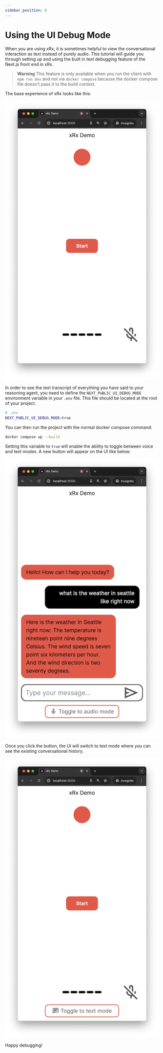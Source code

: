 ```yaml
---
sidebar_position: 8
---
```


# Using the UI Debug Mode

When you are using xRx, it is sometimes helpful to view the conversational interaction as text instead of purely audio. This tutorial will guide you through setting up and using the built in text debugging feature of the Next.js front end in xRx.

> **Warning**
> This feature is only available when you run the client with `npm run dev` and not via `docker compose` because the docker compose file doesn't pass it to the build context.

The base experience of xRx looks like this:

![xRx Base Experience](/img/ui/xRx_base_experience.png)

In order to see the text transcript of everything you have said to your reasoning agent, you need to define the `NEXT_PUBLIC_UI_DEBUG_MODE` environment variable in your `.env` file. This file should be located at the root of your project.



```bash
# .env
NEXT_PUBLIC_UI_DEBUG_MODE=true
```

You can then run the project with the normal docker compose command:

```bash
docker compose up --build
```

Setting this variable to `true` will enable the ability to toggle between voice and text modes. A new button will appear on the UI like below:

![xRx Debug Experience](/img/ui/xRx_text_debug_experience.png)

Once you click the button, the UI will switch to text mode where you can see the existing conversational history.

![xRx Debug Conversation](/img/ui/xRx_toggle_debug_experience.png)

Happy debugging!